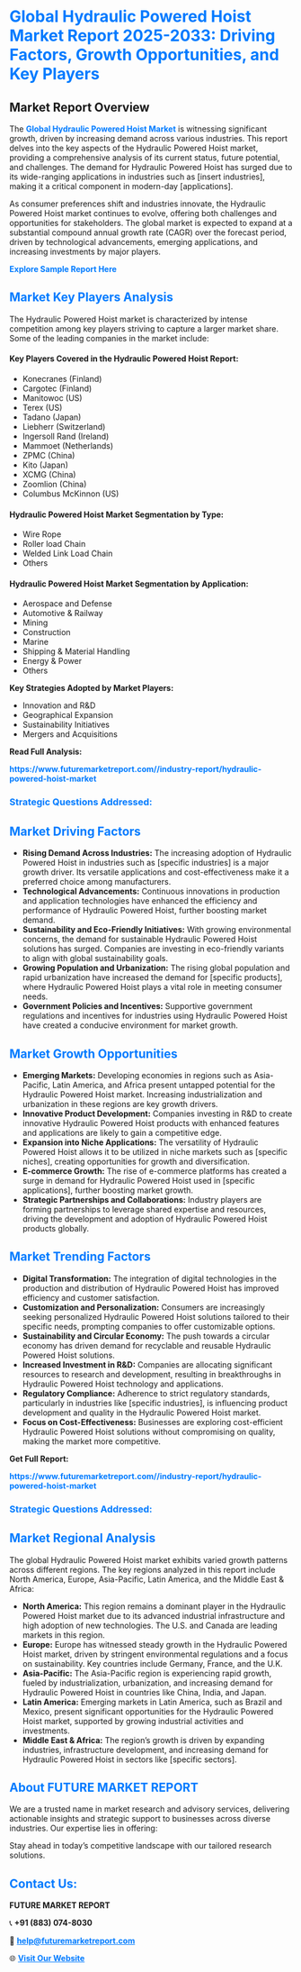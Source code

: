 <h1 style="color: #007BFF;">Global Hydraulic Powered Hoist Market Report 2025-2033: Driving Factors, Growth Opportunities, and Key Players</h1>

<section id="overview">
<h2>Market Report Overview</h2>
<p>The <a href="https://www.futuremarketreport.com//industry-report/hydraulic-powered-hoist-market" style="color: #007BFF; text-decoration: none;"><strong>Global Hydraulic Powered Hoist Market</strong></a> is witnessing significant growth, driven by increasing demand across various industries. This report delves into the key aspects of the Hydraulic Powered Hoist market, providing a comprehensive analysis of its current status, future potential, and challenges. The demand for Hydraulic Powered Hoist has surged due to its wide-ranging applications in industries such as [insert industries], making it a critical component in modern-day [applications].</p>
<p>As consumer preferences shift and industries innovate, the Hydraulic Powered Hoist market continues to evolve, offering both challenges and opportunities for stakeholders. The global market is expected to expand at a substantial compound annual growth rate (CAGR) over the forecast period, driven by technological advancements, emerging applications, and increasing investments by major players.</p>
</section>

<section id="overview">
<p><a href="https://www.futuremarketreport.com//request-sample/reportId=53912" style="color: #007BFF; text-decoration: none;"><strong>Explore Sample Report Here</strong></a></p>
</section>

<section id="key-players">
<h2 style="color: #007BFF;">Market Key Players Analysis</h2>
<p>The Hydraulic Powered Hoist market is characterized by intense competition among key players striving to capture a larger market share. Some of the leading companies in the market include:</p>
<h4>Key Players Covered in the Hydraulic Powered Hoist Report:</h4>
<ul><li>Konecranes (Finland)</li><li>Cargotec (Finland)</li><li>Manitowoc (US)</li><li>Terex (US)</li><li>Tadano (Japan)</li><li>Liebherr (Switzerland)</li><li>Ingersoll Rand (Ireland)</li><li>Mammoet (Netherlands)</li><li>ZPMC (China)</li><li>Kito (Japan)</li><li>XCMG (China)</li><li>Zoomlion (China)</li><li>Columbus McKinnon (US)</li></ul>
<h4>Hydraulic Powered Hoist Market Segmentation by Type:</h4>
<ul><li>Wire Rope</li><li>Roller load Chain</li><li>Welded Link Load Chain</li><li>Others</li></ul>

<h4>Hydraulic Powered Hoist Market Segmentation by Application:</h4>
<ul><li>Aerospace and Defense</li><li>Automotive &amp; Railway</li><li>Mining</li><li>Construction</li><li>Marine</li><li>Shipping &amp; Material Handling</li><li>Energy &amp; Power</li><li>Others</li></ul>
<p><strong>Key Strategies Adopted by Market Players:</strong></p>
<ul>
<li>Innovation and R&D</li>
<li>Geographical Expansion</li>
<li>Sustainability Initiatives</li>
<li>Mergers and Acquisitions</li>
</ul>
</section>

<section>
<p><strong>Read Full Analysis: </strong></p><a href="https://www.futuremarketreport.com//industry-report/hydraulic-powered-hoist-market" style="color: #007BFF; text-decoration: none;"><strong>https://www.futuremarketreport.com//industry-report/hydraulic-powered-hoist-market</strong></a>
<h3 style="color: #007BFF;">Strategic Questions Addressed:</h3>
</section>

<section id="driving-factors">
<h2 style="color: #007BFF;">Market Driving Factors</h2>
<ul>
<li><strong>Rising Demand Across Industries:</strong> The increasing adoption of Hydraulic Powered Hoist in industries such as [specific industries] is a major growth driver. Its versatile applications and cost-effectiveness make it a preferred choice among manufacturers.</li>
<li><strong>Technological Advancements:</strong> Continuous innovations in production and application technologies have enhanced the efficiency and performance of Hydraulic Powered Hoist, further boosting market demand.</li>
<li><strong>Sustainability and Eco-Friendly Initiatives:</strong> With growing environmental concerns, the demand for sustainable Hydraulic Powered Hoist solutions has surged. Companies are investing in eco-friendly variants to align with global sustainability goals.</li>
<li><strong>Growing Population and Urbanization:</strong> The rising global population and rapid urbanization have increased the demand for [specific products], where Hydraulic Powered Hoist plays a vital role in meeting consumer needs.</li>
<li><strong>Government Policies and Incentives:</strong> Supportive government regulations and incentives for industries using Hydraulic Powered Hoist have created a conducive environment for market growth.</li>
</ul>
</section>

<section id="growth-opportunities">
<h2 style="color: #007BFF;">Market Growth Opportunities</h2>
<ul>
<li><strong>Emerging Markets:</strong> Developing economies in regions such as Asia-Pacific, Latin America, and Africa present untapped potential for the Hydraulic Powered Hoist market. Increasing industrialization and urbanization in these regions are key growth drivers.</li>
<li><strong>Innovative Product Development:</strong> Companies investing in R&D to create innovative Hydraulic Powered Hoist products with enhanced features and applications are likely to gain a competitive edge.</li>
<li><strong>Expansion into Niche Applications:</strong> The versatility of Hydraulic Powered Hoist allows it to be utilized in niche markets such as [specific niches], creating opportunities for growth and diversification.</li>
<li><strong>E-commerce Growth:</strong> The rise of e-commerce platforms has created a surge in demand for Hydraulic Powered Hoist used in [specific applications], further boosting market growth.</li>
<li><strong>Strategic Partnerships and Collaborations:</strong> Industry players are forming partnerships to leverage shared expertise and resources, driving the development and adoption of Hydraulic Powered Hoist products globally.</li>
</ul>
</section>

<section id="trending-factors">
<h2 style="color: #007BFF;">Market Trending Factors</h2>
<ul>
<li><strong>Digital Transformation:</strong> The integration of digital technologies in the production and distribution of Hydraulic Powered Hoist has improved efficiency and customer satisfaction.</li>
<li><strong>Customization and Personalization:</strong> Consumers are increasingly seeking personalized Hydraulic Powered Hoist solutions tailored to their specific needs, prompting companies to offer customizable options.</li>
<li><strong>Sustainability and Circular Economy:</strong> The push towards a circular economy has driven demand for recyclable and reusable Hydraulic Powered Hoist solutions.</li>
<li><strong>Increased Investment in R&D:</strong> Companies are allocating significant resources to research and development, resulting in breakthroughs in Hydraulic Powered Hoist technology and applications.</li>
<li><strong>Regulatory Compliance:</strong> Adherence to strict regulatory standards, particularly in industries like [specific industries], is influencing product development and quality in the Hydraulic Powered Hoist market.</li>
<li><strong>Focus on Cost-Effectiveness:</strong> Businesses are exploring cost-efficient Hydraulic Powered Hoist solutions without compromising on quality, making the market more competitive.</li>
</ul>
</section>

<section>
<p><strong>Get Full Report: </strong></p><a href="https://www.futuremarketreport.com//industry-report/hydraulic-powered-hoist-market" style="color: #007BFF; text-decoration: none;"><strong>https://www.futuremarketreport.com//industry-report/hydraulic-powered-hoist-market</strong></a>
<h3 style="color: #007BFF;">Strategic Questions Addressed:</h3>
</section>


<section id="regional-analysis">
<h2 style="color: #007BFF;">Market Regional Analysis</h2>
<p>The global Hydraulic Powered Hoist market exhibits varied growth patterns across different regions. The key regions analyzed in this report include North America, Europe, Asia-Pacific, Latin America, and the Middle East & Africa:</p>
<ul>
<li><strong>North America:</strong> This region remains a dominant player in the Hydraulic Powered Hoist market due to its advanced industrial infrastructure and high adoption of new technologies. The U.S. and Canada are leading markets in this region.</li>
<li><strong>Europe:</strong> Europe has witnessed steady growth in the Hydraulic Powered Hoist market, driven by stringent environmental regulations and a focus on sustainability. Key countries include Germany, France, and the U.K.</li>
<li><strong>Asia-Pacific:</strong> The Asia-Pacific region is experiencing rapid growth, fueled by industrialization, urbanization, and increasing demand for Hydraulic Powered Hoist in countries like China, India, and Japan.</li>
<li><strong>Latin America:</strong> Emerging markets in Latin America, such as Brazil and Mexico, present significant opportunities for the Hydraulic Powered Hoist market, supported by growing industrial activities and investments.</li>
<li><strong>Middle East & Africa:</strong> The region’s growth is driven by expanding industries, infrastructure development, and increasing demand for Hydraulic Powered Hoist in sectors like [specific sectors].</li>
</ul>
</section>

<footer>
<h2 style="color: #007BFF;">About FUTURE MARKET REPORT</h2>
<p>We are a trusted name in market research and advisory services, delivering actionable insights and strategic support to businesses across diverse industries. Our expertise lies in offering:</p>

<p>Stay ahead in today’s competitive landscape with our tailored research solutions.</p>

<h2 style="color: #007BFF;">Contact Us:</h2>
<p><strong>FUTURE MARKET REPORT</strong></p>
<p>📞 <strong>+91 (883) 074-8030</strong></p>
<p>📧 <strong><a href="mailto:help@futuremarketreport.com" style="color: #007BFF;">help@futuremarketreport.com</a></strong></p>
<p>🌐 <strong><a href="https://www.futuremarketreport.com/" style="color: #007BFF;">Visit Our Website</a></strong></p>
</footer>